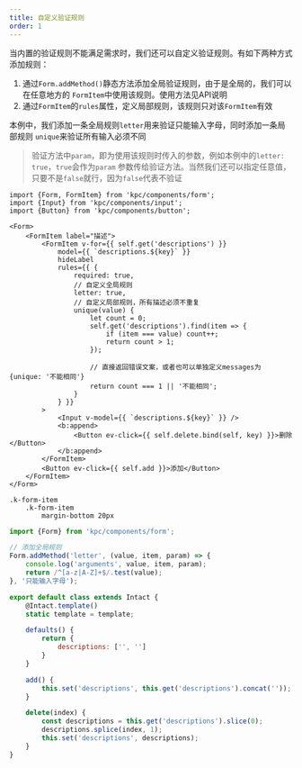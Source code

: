 ```yaml
---
title: 自定义验证规则
order: 1
---
```


当内置的验证规则不能满足需求时，我们还可以自定义验证规则。有如下两种方式添加规则：

1. 通过`Form.addMethod()`静态方法添加全局验证规则，由于是全局的，我们可以在任意地方的
`FormItem`中使用该规则。使用方法见API说明
2. 通过`FormItem`的`rules`属性，定义局部规则，该规则只对该`FormItem`有效

本例中，我们添加一条全局规则`letter`用来验证只能输入字母，同时添加一条局部规则
`unique`来验证所有输入必须不同

> 验证方法中`param`，即为使用该规则时传入的参数，例如本例中的`letter: true`，`true`会作为`param`
> 参数传给验证方法。当然我们还可以指定任意值，只要不是`false`就行，因为`false`代表不验证

```vdt
import {Form, FormItem} from 'kpc/components/form';
import {Input} from 'kpc/components/input';
import {Button} from 'kpc/components/button';

<Form>
    <FormItem label="描述">
        <FormItem v-for={{ self.get('descriptions') }}
            model={{ `descriptions.${key}` }}
            hideLabel
            rules={{ {
                required: true, 
                // 自定义全局规则
                letter: true,
                // 自定义局部规则，所有描述必须不重复
                unique(value) {
                    let count = 0;
                    self.get('descriptions').find(item => {
                        if (item === value) count++;
                        return count > 1;
                    });

                    // 直接返回错误文案，或者也可以单独定义messages为{unique: '不能相同'}
                    return count === 1 || '不能相同';
                }
            } }}
        >
            <Input v-model={{ `descriptions.${key}` }} />    
            <b:append>
                <Button ev-click={{ self.delete.bind(self, key) }}>删除</Button>
            </b:append>
        </FormItem>
        <Button ev-click={{ self.add }}>添加</Button>
    </FormItem>
</Form>
```

```styl
.k-form-item
    .k-form-item
        margin-bottom 20px
```

```js
import {Form} from 'kpc/components/form';

// 添加全局规则
Form.addMethod('letter', (value, item, param) => {
    console.log('arguments', value, item, param);
    return /^[a-z|A-Z]+$/.test(value);
}, '只能输入字母');

export default class extends Intact {
    @Intact.template()
    static template = template;

    defaults() {
        return {
            descriptions: ['', '']
        }
    }

    add() {
        this.set('descriptions', this.get('descriptions').concat(''));
    }

    delete(index) {
        const descriptions = this.get('descriptions').slice(0);
        descriptions.splice(index, 1);
        this.set('descriptions', descriptions);
    }
}
```
